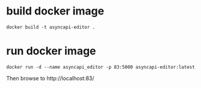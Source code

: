 
# build docker image

```
docker build -t asyncapi-editor .
```

# run docker image

```
docker run -d --name asyncapi_editor -p 83:5000 asyncapi-editor:latest
```
Then browse to http://localhost:83/

